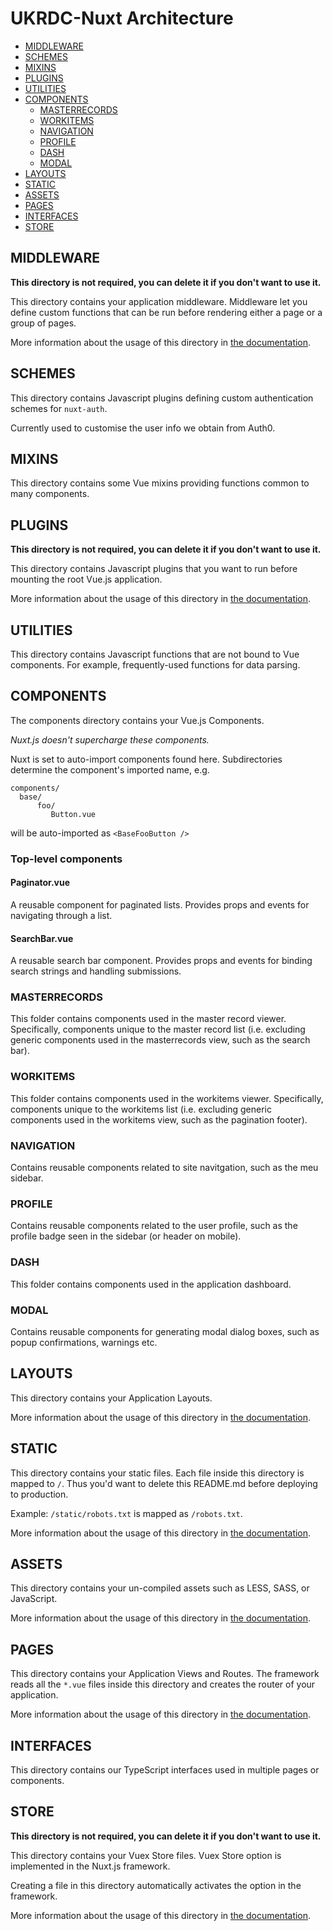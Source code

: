 # UKRDC-Nuxt Architecture

  - [MIDDLEWARE](#middleware)
  - [SCHEMES](#schemes)
  - [MIXINS](#mixins)
  - [PLUGINS](#plugins)
  - [UTILITIES](#utilities)
  - [COMPONENTS](#components)
    - [MASTERRECORDS](#components-masterrecords)
    - [WORKITEMS](#components-workitems)
    - [NAVIGATION](#components-navigation)
    - [PROFILE](#components-profile)
    - [DASH](#components-dash)
    - [MODAL](#components-modal)
  - [LAYOUTS](#layouts)
  - [STATIC](#static)
  - [ASSETS](#assets)
  - [PAGES](#pages)
  - [INTERFACES](#interfaces)
  - [STORE](#store)

<a name="middleware"></a>

## MIDDLEWARE

**This directory is not required, you can delete it if you don't want to use it.**

This directory contains your application middleware.
Middleware let you define custom functions that can be run before rendering either a page or a group of pages.

More information about the usage of this directory in [the documentation](https://nuxtjs.org/guide/routing#middleware).

<a name="schemes"></a>

## SCHEMES

This directory contains Javascript plugins defining custom authentication schemes for `nuxt-auth`.

Currently used to customise the user info we obtain from Auth0.

<a name="mixins"></a>

## MIXINS

This directory contains some Vue mixins providing functions common to many components.

<a name="plugins"></a>

## PLUGINS

**This directory is not required, you can delete it if you don't want to use it.**

This directory contains Javascript plugins that you want to run before mounting the root Vue.js application.

More information about the usage of this directory in [the documentation](https://nuxtjs.org/guide/plugins).

<a name="utilities"></a>

## UTILITIES

This directory contains Javascript functions that are not bound to Vue components. For example, frequently-used functions for data parsing.

<a name="components"></a>

## COMPONENTS

The components directory contains your Vue.js Components.

_Nuxt.js doesn't supercharge these components._

Nuxt is set to auto-import components found here. Subdirectories determine the component's imported name, e.g.

```none
components/
  base/
      foo/
         Button.vue
```

will be auto-imported as `<BaseFooButton />`

### Top-level components

#### Paginator.vue

A reusable component for paginated lists. Provides props and events for navigating through a list.

#### SearchBar.vue

A reusable search bar component. Provides props and events for binding search strings and handling submissions.

<a name="components-masterrecords"></a>

### MASTERRECORDS

This folder contains components used in the master record viewer. Specifically, components unique to the master record list (i.e. excluding generic components used in the masterrecords view, such as the search bar).

<a name="components-workitems"></a>

### WORKITEMS

This folder contains components used in the workitems viewer. Specifically, components unique to the workitems list (i.e. excluding generic components used in the workitems view, such as the pagination footer).

<a name="components-navigation"></a>

### NAVIGATION

Contains reusable components related to site navitgation, such as the meu sidebar.

<a name="components-profile"></a>

### PROFILE

Contains reusable components related to the user profile, such as the profile badge seen in the sidebar (or header on mobile).

<a name="components-dash"></a>

### DASH

This folder contains components used in the application dashboard.

<a name="components-modal"></a>

### MODAL

Contains reusable components for generating modal dialog boxes, such as popup confirmations, warnings etc.

<a name="layouts"></a>

## LAYOUTS

This directory contains your Application Layouts.

More information about the usage of this directory in [the documentation](https://nuxtjs.org/guide/views#layouts).

<a name="static"></a>

## STATIC

This directory contains your static files.
Each file inside this directory is mapped to `/`.
Thus you'd want to delete this README.md before deploying to production.

Example: `/static/robots.txt` is mapped as `/robots.txt`.

More information about the usage of this directory in [the documentation](https://nuxtjs.org/guide/assets#static).

<a name="assets"></a>

## ASSETS

This directory contains your un-compiled assets such as LESS, SASS, or JavaScript.

More information about the usage of this directory in [the documentation](https://nuxtjs.org/guide/assets#webpacked).

<a name="pages"></a>

## PAGES

This directory contains your Application Views and Routes.
The framework reads all the `*.vue` files inside this directory and creates the router of your application.

More information about the usage of this directory in [the documentation](https://nuxtjs.org/guide/routing).

<a name="interfaces"></a>

## INTERFACES

This directory contains our TypeScript interfaces used in multiple pages or components.

<a name="store"></a>

## STORE

**This directory is not required, you can delete it if you don't want to use it.**

This directory contains your Vuex Store files.
Vuex Store option is implemented in the Nuxt.js framework.

Creating a file in this directory automatically activates the option in the framework.

More information about the usage of this directory in [the documentation](https://nuxtjs.org/guide/vuex-store).
